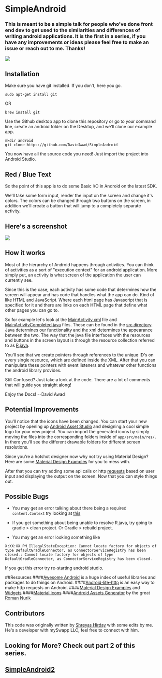 # SimpleAndroid

### This is meant to be a simple talk for people who've done front end dev to get used to the similarities and differences of writing android applications. It is the first in a series, if you have any improvements or ideas please feel free to make an issue or reach out to me. Thanks! 

![](https://github.com/DavidAwad/SimpleAndroid/blob/master/screenshots/landing.png)



## Installation
Make sure you have git installed. If you don't, here you go.
```
sudo apt-get install git
```
OR
```
brew install git
```

Use the Github desktop app to clone this repository or go to your command line, create an android folder on the Desktop, and we'll clone our example app.

```shell
mkdir android
git clone https://github.com/DavidAwad/SimpleAndroid
```

You now have all the source code you need! Just import the project into Android Studio.

## Red / Blue Text
So the point of this app is to do some Basic I/O in Android on the latest SDK.

We'll take some form input, render the input on the screen and change it's colors. The colors can be changed through two buttons on the screen, in addition we'll create a button that will jump to a completely separate activity.

## Here's a screenshot

![](https://github.com/DavidAwad/SimpleAndroid/blob/master/screenshots/blue.png)


## How it works

Most of the hierarchy of Android happens through activities. You can think of activities as a sort of "execution context" for an android application. More simply put, an activity is what screen of the application the user can currently see.

Since this is the case, each activity has some code that determines how the screen will appear and has code that handles what the app can do. Kind of like HTML and JavaScript. Where each html page has Javascript that is specified for it and there are links on each HTML page that define what other pages you can go to.

So for example let's look at the [MainActivity.xml](https://github.com/DavidAwad/SimpleAndroid/blob/master/app/src/main/res/layout/activity_main.xml) file and [MainActivityCompleted.java](https://github.com/DavidAwad/SimpleAndroid/blob/master/app/src/main/java/edu/rutgers/rumad/rumadworkshopone/completed/MainActivityCompleted.java) files. These can be found in the [src directory](https://github.com/DavidAwad/SimpleAndroid/tree/master/app/src/main). Java determines our functionality and the xml determines the appearance between the two. The way that the java file interfaces with the resources and buttons in the screen layout is through the resource collection referred to as [R.java](http://www.yugandroid.in/android-tutorials/r-java-file.html).

You'll see that we create pointers through references to the unique ID's on every single resource, which are defined inside the XML. After that you can manipulate these pointers with event listeners and whatever other functions the android library provides.

Still Confused?
Just take a look at the code. There are a lot of comments that will guide you straight along!

Enjoy the Docs! --David Awad

## Potential Improvements

You'll notice that the icons have been changed. You can start your new project by opening up [Android Asset Studio](http://romannurik.github.io/AndroidAssetStudio/) and designing a cool simple logo for your new project. You can import the generated icons by simply moving the files into the corresponding folders inside of `app/src/main/res/`. In there you'll see the different drawable folders for different screen resolutions.

Since you're a hotshot designer now why not try using Material Design? Here are some [Material Design Examples](https://github.com/navasmdc/MaterialDesignLibrary#flat-button) for you to mess with.

After that you can try adding some api calls or http  [requests](http://stackoverflow.com/questions/3505930/make-an-http-request-with-android) based on user input and displaying the output on the screen. Now that you can style things out.


## Possible Bugs

- You may get an error talking about there being a required `content.Context` try looking at [this](http://stackoverflow.com/questions/18509324/the-type-android-content-context-cannot-be-resolved-it-is-indirectly-referenced)

- If you get something about being unable to resolve R.java, try going to gradle > clean project. Or Gradle > rebuild project. 

- You may get an error looking something like

```android
X:XX:XX PM IllegalStateException: Cannot locate factory for objects of type DefaultGradleConnector, as ConnectorServiceRegistry has been closed.: Cannot locate factory for objects of type DefaultGradleConnector, as ConnectorServiceRegistry has been closed.
```
If you get this error try re-starting android studio.

##Resources
####[Awesome Android](https://github.com/snowdream/awesome-android#Framework) is a huge index of useful libraries and packages to do things on Android.
####[Android-lite-http](https://github.com/litesuits/android-lite-http) is an easy way to make http requests on Android.
####[Material Design Examples](https://github.com/navasmdc/MaterialDesignLibrary#flat-button) and [Widgets](https://github.com/keithellis/MaterialWidget)
####[Material icons](https://github.com/google/material-design-icons)
####[Android Assets Generator](http://romannurik.github.io/AndroidAssetStudio/) by the great [Roman Nurik](https://github.com/romannurik)

## Contributors

This code was originally written by [Shreyas Hirday](https://github.com/shreyashirday) with some edits by me. He's a developer with mySwapp LLC, feel free to connect with him.

## Looking for More? Check out part 2 of this series.  

## [SimpleAndroid2](https://github.com/DavidAwad/SimpleAndroid2)
